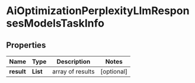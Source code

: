 # AiOptimizationPerplexityLlmResponsesModelsTaskInfo


## Properties

| Name | Type | Description | Notes |
|------------ | ------------- | ------------- | -------------|
**result** | **List<AiOptimizationPerplexityLlmResponsesModelsResultInfo>** | array of results |[optional]|